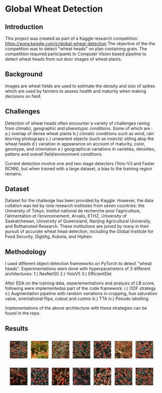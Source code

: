 # Global Wheat Detection
## Introduction
This project was created as part of a Kaggle research competition: https://www.kaggle.com/c/global-wheat-detection
The objective of the the competition was to detect "wheat heads" on plan containing grain.
The competition required participants to Computer Vision based pipeline to detect wheat heads from out door images of wheat plants.

## Background
Images are wheat fields are used to estimate the density and size of spikes which are used by farmers to assess health and maturity when making decisions on field. 

## Challenges
Detection of wheat heads often encounter a variety of challenges raning from climatic, geographic and phenotypic conditions. Some of which are :
a.) overlap of dense wheat plants
b.) climatic conditions such as wind, rain blurring photograps
c.) unwanted objects (such as insects) sitting atop the wheat heads
d.) variation in appearance on account of maturity, color, genotype, and orientation
e.) geographical variations in varieties, densities, pattens and overall field/environment conditions.

Current detection involve one and two stage detectors (Yolo-V3 and Faster RCNN), but when trained with a large dataset, a bias to the training region remains.

## Dataset
Dataset for the challenge has been provided by Kaggle. However, the data collation was led by nine research institutes from seven countries: the University of Tokyo, Institut national de recherche pour l’agriculture, l’alimentation et l’environnement, Arvalis, ETHZ, University of Saskatchewan, University of Queensland, Nanjing Agricultural University, and Rothamsted Research. These institutions are joined by many in their pursuit of accurate wheat head detection, including the Global Institute for Food Security, DigitAg, Kubota, and Hiphen.

## Methodology

I used different object detection frameworks on PyTorch to detect "wheat heads". Experimentations were done with hyperparameters of 3 different architectures:
1.) ResNet50
2.) YoloV5
3.) EfficientDet

After EDA on the training data, experiementations and analysis of LB score, following were implementedas part of the code framework:
i.) OOF strategy
ii.) Augmentation pipeline with random variations in cropping, hue saturation value, orientational flips, cutout and cutmix
iii.) TTA 
iv.) Pseudo labelling

Implementations of the above architecture with these strategies can be found in the repo.

## Results
![alt text](https://github.com/nirvana1707/globalwheatdetection/blob/main/images/detected_wheat_heads.PNG?raw=true)
